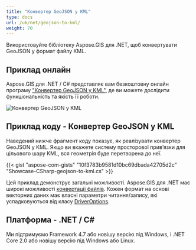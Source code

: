 ```yaml
---
title: "Конвертер GeoJSON у KML"
type: docs
url: /uk/net/geojson-to-kml/
weight: 70
---
```


Використовуйте бібліотеку Aspose.GIS для .NET, щоб конвертувати GeoJSON у формат файлу KML.

## **Приклад онлайн**

Aspose.GIS для .NET / C# представляє вам безкоштовну онлайн програму ["Конвертер GeoJSON у KML"](https://products.aspose.app/gis/conversion/geojson-to-kml), де ви можете дослідити функціональність та якість її роботи.

![Конвертер GeoJSON у KML](conversion.png)

## **Приклад коду - Конвертер GeoJSON у KML**

Наведений нижче фрагмент коду показує, як реалізувати конвертер GeoJSON у KML. Якщо ви вкажете систему просторової прив’язки для цільового шару KML, вся геометрія буде перетворена до неї. 

{{< gist "aspose-com-gists" "10f3783b9581d10bc69dbada42705d2c" "Showcase-CSharp-geojson-to-kml.cs" >}}

Цей приклад демонструє загальні можливості. Aspose.GIS для .NET має широкі можливості [конвертації файлів](https://docs.aspose.com/gis/net/vector-layers/). Кожен формат на основі векторних даних має власні параметри читання/запису, які успадковуються від класу [DriverOptions](https://reference.aspose.com/gis/net/aspose.gis/driveroptions).

## **Платформа - .NET / C#**

Ми підтримуємо Framework 4.7 або новішу версію під Windows, і .NET Core 2.0 або новішу версію під Windows або Linux.

